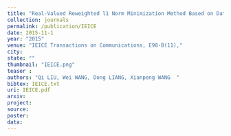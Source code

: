 ```yaml
---
title: "Real-Valued Reweighted l1 Norm Minimization Method Based on Data Reconstruction in MIMO Radar"
collection: journals
permalink: /publication/IEICE
date: 2015-11-1
year: "2015"
venue: "IEICE Transactions on Communications, E98-B(11),"
city: 
state: ""
thumbnail: "IEICE.png"
teaser : 
authors: "Qi LIU, Wei WANG, Dong LIANG, Xianpeng WANG  "
bibtex: IEICE.txt
uri: IEICE.pdf
arxiv: 
project: 
source: 
poster: 
data:
---
```

